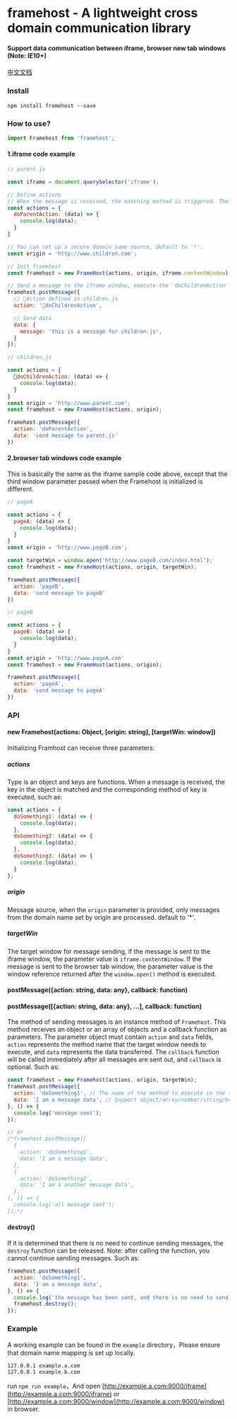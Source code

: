# framehost - A lightweight cross domain communication library

#### Support data communication between iframe, browser new tab windows (Note: IE10+)

[中文文档](./ZH-CN.md)

### Install
```
npm install framehost --save
```

### How to use?
```javascript
import Framehost from 'framehost';
```

#### 1.iframe code example
```javascript
// parent.js

const iframe = document.querySelector('iframe');

// Define actions
// When the message is received, the matching method is triggered. The parameter is the received data. Multiple methods can be defined in action objects.
const actions = {
  doParentAction: (data) => {
    console.log(data);
  }
}

// You can set up a secure domain name source, default to '*'.
const origin = 'http://www.children.com';

// Init framehost
const framehost = new FrameHost(actions, origin, iframe.contentWindow);

// Send a message to the iframe window, execute the 'doChildrenAction' method defined in iframe, and pass the data to it. The data can be object, number, string, boolean, array.
framehost.postMessage({
  // Action defined in children.js
  action: 'doChildrenAction',

  // Send data
  data: {
    message: 'this is a message for children.js',
  }
});
```

```javascript
// children.js

const actions = {
  doChildrenAction: (data) => {
    console.log(data);
  }
}
const origin = 'http://www.parent.com';
const framehost = new FrameHost(actions, origin);

framehost.postMessage({
  action: 'doParentAction',
  data: 'send message to parent.js'
})
```

#### 2.browser tab windows code example
This is basically the same as the iframe sample code above, except that the third window parameter passed when the Framehost is initialized is different.
```javascript
// pageA

const actions = {
  pageA: (data) => {
    console.log(data);
  }
}
const origin = 'http://www.pageB.com';

const targetWin = window.open('http://www.pageB.com/index.html');
const framehost = new FrameHost(actions, origin, targetWin);

framehost.postMessage({
  action: 'pageB',
  data: 'send message to pageB'
})
```

```javascript
// pageB

const actions = {
  pageB: (data) => {
    console.log(data);
  }
}
const origin = 'http://www.pageA.com'
const framehost = new FrameHost(actions, origin);

framehost.postMessage({
  action: 'pageA',
  data: 'send message to pageA'
})
```

### API
#### new Framehost(actions: Object, [origin: string], [targetWin: window])
Initializing Framhost can receive three parameters:

##### actions
Type is an object and keys are functions. When a message is received, the key in the object is matched and the corresponding method of key is executed, such as:
```javascript
const actions = {
  doSomething1: (data) => {
    console.log(data);
  },
  doSomething2: (data) => {
    console.log(data);
  },
  doSomething3: (data) => {
    console.log(data);
  }
};
```

##### origin
Message source, when the `origin` parameter is provided, only messages from the domain name set by origin are processed. default to '*'.

##### targetWin
The target window for message sending, if the message is sent to the iframe window, the parameter value is `iframe.contentWindow`. If the message is sent to the browser tab window, the parameter value is the window reference returned after the `window.open()` method is executed.

#### postMessage({action: string, data: any}, callback: function)
#### postMessage([{action: string, data: any}, ...], callback: function)
The method of sending messages is an instance method of `Framehost`. This method receives an object or an array of objects and a callback function as parameters. The parameter object must contain `action` and `data` fields, `action` represents the method name that the target window needs to execute, and `data` represents the data transferred. The `callback` function will be called immediately after all messages are sent out, and `callback` is optional. Such as:
```javascript
const framehost = new Framehost(actions, origin, targetWin);
framehost.postMessage({
  action: 'doSomething1', // The name of the method to execute in the target window.
  data: 'I am a message data', // Support object/array/number/string/boolean data type.
}, () => {
  console.log('message sent');
});

// or
/*framehost.postMessage([
  {
    action: 'doSomething1',
    data: 'I am a message data',
  },
  {
    action: 'doSomething2',
    data: 'I am a another message data',
  },
], () => {
  console.log('all message sent');
});*/
```

#### destroy()
If it is determined that there is no need to continue sending messages, the `destroy` function can be released. Note: after calling the function, you cannot continue sending messages. Such as:
```javascript
framehost.postMessage({
  action: 'doSomething1',
  data: 'I am a message data',
}, () => {
  console.log('the message has been sent, and there is no need to send the message again.');
  framehost.destroy();
});
```

### Example
A working example can be found in the `example` directory，Please ensure that domain name mapping is set up locally.
```
127.0.0.1 example.a.com
127.0.0.1 example.b.com
```
run `npm run example`，And open [http://example.a.com:9000/iframe](http://example.a.com:9000/iframe) or [http://example.a.com:9000/window](http://example.a.com:9000/window) in browser.



